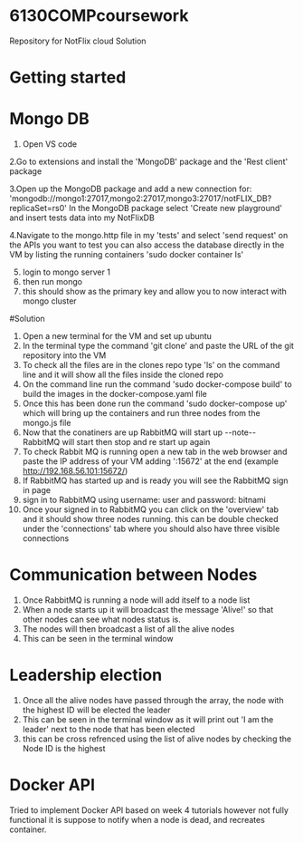 # 6130COMPcoursework
Repository for NotFlix cloud Solution 

# Getting started
# Mongo DB 
1. Open VS code

2.Go to extensions and install the 'MongoDB' package and the  'Rest client' package 

3.Open up the MongoDB package and add a new connection for: 'mongodb://mongo1:27017,mongo2:27017,mongo3:27017/notFLIX_DB?replicaSet=rs0'
  In the MongoDB package select 'Create new playground' and insert tests data into my NotFlixDB
  
4.Navigate to the mongo.http file in my 'tests' and select 'send request' on the APIs you want to test
you can also access the database directly in the VM by listing the running containers 'sudo docker container ls'

5. login to mongo server 1 
6. then run mongo 
7. this should show as the primary key and allow you to now interact with mongo cluster

#Solution

 1. Open a new terminal for the VM and set up ubuntu 
 2. In the terminal type the command 'git clone' and paste the URL of the git repository into the VM
 3. To check all the files are in the clones repo type 'ls' on the command line and it will show all the files inside the cloned repo 
 4. On the command line run the command 'sudo docker-compose build' to build the images in the docker-compose.yaml file 
 5. Once this has been done run the command 'sudo docker-compose up' which will bring up the containers and run three nodes from the mongo.js file 
 6. Now that the conatiners are up RabbitMQ will start up --note-- RabbitMQ will start then stop and re start up again 
 7. To check Rabbit MQ is running open a new tab in the web browser and paste the IP address of your VM adding ':15672' at the end (example http://192.168.56.101:15672/)
 8. If RabbitMQ has started up and is ready you will see the RabbitMQ sign in page 
 9. sign in to RabbitMQ using username: user and password: bitnami
 10. Once your signed in to RabbitMQ you can click on the 'overview' tab and it should show three nodes running. this can be double checked under the 'connections' tab where you 
     should also have three visible connections
 
 # Communication between Nodes 
1. Once RabbitMQ is running a node will add itself to a node list 
2. When a node starts up it will broadcast the message 'Alive!' so that other nodes can see what nodes status is.
3. The nodes will then broadcast a list of all the alive nodes 
4. This can be seen in the terminal window

# Leadership election
1. Once all the alive nodes have passed through the array, the node with the highest ID will be elected the leader 
2. This can be seen in the terminal window as it will print out 'I am the leader' next to the node that has been elected 
3. this can be cross refrenced using the list of alive nodes by checking the Node ID is the highest 
 
 # Docker API
 Tried to implement Docker API based on week 4 tutorials however not fully functional 
 it is suppose to notify when a node is dead, and recreates container.
 
